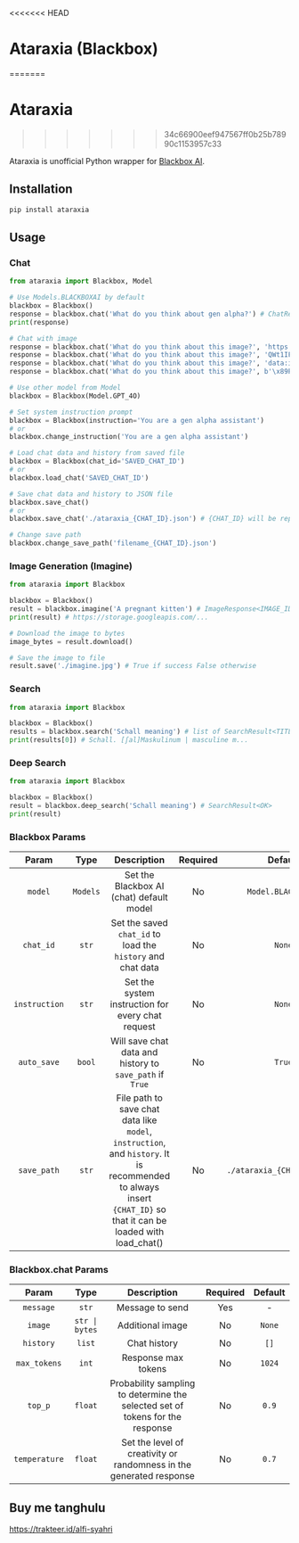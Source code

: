 <<<<<<< HEAD
# Ataraxia (Blackbox)
=======
# Ataraxia
>>>>>>> 34c66900eef947567ff0b25b78990c1153957c33

Ataraxia is unofficial Python wrapper for [Blackbox AI](https://www.blackbox.ai).

## Installation
```bash
pip install ataraxia
```

## Usage
### Chat
```python
from ataraxia import Blackbox, Model

# Use Models.BLACKBOXAI by default
blackbox = Blackbox()
response = blackbox.chat('What do you think about gen alpha?') # ChatResponse<CHAT_ID>
print(response)

# Chat with image
response = blackbox.chat('What do you think about this image?', 'https://example.com/image.png') # from image link
response = blackbox.chat('What do you think about this image?', 'QWt1IFBIUA==') # from base64 string
response = blackbox.chat('What do you think about this image?', 'data:image/png;base64,QWt1IFBIUA==') # from base64 image data
response = blackbox.chat('What do you think about this image?', b'\x89PNG\r\n\x1a\n\x00\x00\x00\rIHDR\x00\x00\x03\xe8\x00\x00') # from image bytes

# Use other model from Model
blackbox = Blackbox(Model.GPT_4O)

# Set system instruction prompt
blackbox = Blackbox(instruction='You are a gen alpha assistant')
# or
blackbox.change_instruction('You are a gen alpha assistant')

# Load chat data and history from saved file
blackbox = Blackbox(chat_id='SAVED_CHAT_ID')
# or
blackbox.load_chat('SAVED_CHAT_ID')

# Save chat data and history to JSON file
blackbox.save_chat()
# or
blackbox.save_chat('./ataraxia_{CHAT_ID}.json') # {CHAT_ID} will be replaced with current chat id

# Change save path
blackbox.change_save_path('filename_{CHAT_ID}.json')
```

### Image Generation (Imagine)
```python
from ataraxia import Blackbox

blackbox = Blackbox()
result = blackbox.imagine('A pregnant kitten') # ImageResponse<IMAGE_ID>
print(result) # https://storage.googleapis.com/...

# Download the image to bytes
image_bytes = result.download()

# Save the image to file
result.save('./imagine.jpg') # True if success False otherwise
```

### Search
```python
from ataraxia import Blackbox

blackbox = Blackbox()
results = blackbox.search('Schall meaning') # list of SearchResult<TITLE>
print(results[0]) # Schall. [ʃal]Maskulinum | masculine m...
```

### Deep Search
```python
from ataraxia import Blackbox

blackbox = Blackbox()
result = blackbox.deep_search('Schall meaning') # SearchResult<OK>
print(result)
```

### Blackbox Params
|      Param      |   Type   |                                                                               Description                                                                              | Required |           Default           |
|:---------------:|:--------:|:----------------------------------------------------------------------------------------------------------------------------------------------------------------------:|:--------:|:---------------------------:|
|     `model`     | `Models` | Set the Blackbox AI (chat) default model                                                                                                                               |    No    |      `Model.BLACKBOXAI`     |
|    `chat_id`    |   `str`  | Set the saved `chat_id` to load the `history` and chat data                                                                                                            |    No    |            `None`           |
|  `instruction`  |   `str`  | Set the system instruction for every chat request                                                                                                                      |    No    |            `None`           |
|   `auto_save`   |  `bool`  | Will save chat data and history to `save_path` if `True`                                                                                                               |    No    |            `True`           |
|   `save_path`   |   `str`  | File path to save chat data like `model`, `instruction`, and `history`. It is recommended to always insert `{CHAT_ID}` so that it can be loaded with load_chat()       |    No    | `./ataraxia_{CHAT_ID}.json` |

### Blackbox.chat Params
|     Param     |      Type      |                               Description                                     | Required | Default |
|:-------------:|:--------------:|:-----------------------------------------------------------------------------:|:--------:|:-------:|
|   `message`   |     `str`      |                              Message to send                                  |    Yes   |    -    |
|    `image`    | `str \| bytes` |                              Additional image                                 |    No    | `None`  |
|   `history`   |     `list`     |                                Chat history                                   |    No    |  `[]`   |
|  `max_tokens` |     `int`      |                             Response max tokens                               |    No    | `1024`  |
|    `top_p`    |    `float`     | Probability sampling to determine the selected set of tokens for the response |    No    |  `0.9`  |
| `temperature` |    `float`     |      Set the level of creativity or randomness in the generated response      |    No    |  `0.7`  |

## Buy me tanghulu
https://trakteer.id/alfi-syahri
